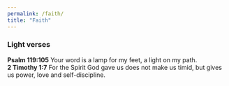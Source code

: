 ```yaml
---
permalink: /faith/
title: "Faith"
---
```


### Light verses
**Psalm 119:105** Your word is a lamp for my feet, a light on my path. \
**2 Timothy 1:7** For the Spirit God gave us does not make us timid, but gives us power, love and self-discipline.
